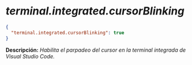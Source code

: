 <!-- Autor: Daniel Benjamin Perez Morales -->
<!-- GitHub: https://github.com/DanielPerezMoralesDev13 -->
<!-- Correo electrónico: danielperezdev@proton.me -->

# ***terminal.integrated.cursorBlinking***

```json
{
  "terminal.integrated.cursorBlinking": true
}
```

**Descripción:** *Habilita el parpadeo del cursor en la terminal integrada de Visual Studio Code.*
